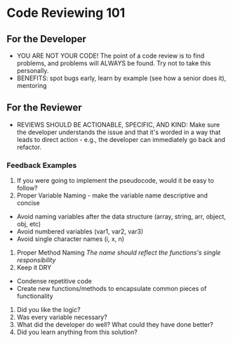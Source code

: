 # Code Reviewing 101

## For the Developer

- YOU ARE NOT YOUR CODE! The point of a code review is to find problems, and problems will ALWAYS be found. Try not to take this personally.
- BENEFITS: spot bugs early, learn by example (see how a senior does it), mentoring

## For the Reviewer

- REVIEWS SHOULD BE ACTIONABLE, SPECIFIC, AND KIND: Make sure the developer understands the issue and that it's worded in a way that leads to direct action - e.g., the developer can immediately go back and refactor.

### Feedback Examples

1. If you were going to implement the pseudocode, would it be easy to follow?
1. Proper Variable Naming - make the variable name descriptive and concise
  - Avoid naming variables after the data structure (array, string, arr, object, obj, etc)
  - Avoid numbered variables (var1, var2, var3)
  - Avoid single character names (i, x, n)
1. Proper Method Naming *The name should reflect the functions's single responsibility*
1. Keep it DRY
  - Condense repetitive code
  - Create new functions/methods to encapsulate common pieces of functionality
1. Did you like the logic?
1. Was every variable necessary?
1. What did the developer do well? What could they have done better?
1. Did you learn anything from this solution?
